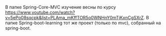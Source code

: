 В папке Spring-Core-MVC изучение весны по курсу https://www.youtube.com/watch?v=5ePo08sqcpk&list=PLAma_mKffTOR5o0WNHnY0mTjKxnCgSXrZ. 
В папке Spring-boot-learning тот же проект (только по mvc), собранный на spring-boot.
